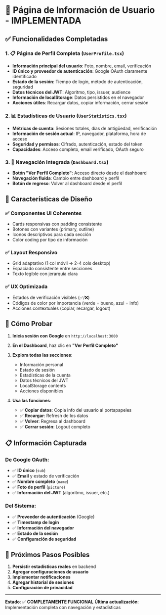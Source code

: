 # 🎉 Página de Información de Usuario - IMPLEMENTADA

## ✅ Funcionalidades Completadas

### 1. 📋 Página de Perfil Completa (`UserProfile.tsx`)
- **Información principal del usuario**: Foto, nombre, email, verificación
- **ID único y proveedor de autenticación**: Google OAuth claramente identificado
- **Estado de la sesión**: Tiempo de login, método de autenticación, seguridad
- **Datos técnicos del JWT**: Algoritmo, tipo, issuer, audience
- **Información de localStorage**: Datos persistidos en el navegador
- **Acciones útiles**: Recargar datos, copiar información, cerrar sesión

### 2. 📊 Estadísticas de Usuario (`UserStatistics.tsx`)
- **Métricas de cuenta**: Sesiones totales, días de antigüedad, verificación
- **Información de sesión actual**: IP, navegador, plataforma, hora de acceso
- **Seguridad y permisos**: Cifrado, autenticación, estado del token
- **Capacidades**: Acceso completo, email verificado, OAuth seguro

### 3. 🧭 Navegación Integrada (`Dashboard.tsx`)
- **Botón "Ver Perfil Completo"**: Acceso directo desde el dashboard
- **Navegación fluida**: Cambio entre dashboard y perfil
- **Botón de regreso**: Volver al dashboard desde el perfil

## 🎨 Características de Diseño

### ✅ **Componentes UI Coherentes**
- Cards responsivas con padding consistente
- Botones con variantes (primary, outline)
- Iconos descriptivos para cada sección
- Color coding por tipo de información

### ✅ **Layout Responsivo**
- Grid adaptativo (1 col móvil → 2-4 cols desktop)
- Espaciado consistente entre secciones
- Texto legible con jerarquía clara

### ✅ **UX Optimizada**
- Estados de verificación visibles (✅/❌)
- Códigos de color por importancia (verde = bueno, azul = info)
- Acciones contextuales (copiar, recargar, logout)

## 🚀 Cómo Probar

1. **Inicia sesión con Google** en `http://localhost:3000`
2. **En el Dashboard**, haz clic en **"Ver Perfil Completo"**
3. **Explora todas las secciones**:
   - Información personal
   - Estado de sesión 
   - Estadísticas de la cuenta
   - Datos técnicos del JWT
   - LocalStorage contents
   - Acciones disponibles

4. **Usa las funciones**:
   - ✅ **Copiar datos**: Copia info del usuario al portapapeles
   - ✅ **Recargar**: Refresh de los datos
   - ✅ **Volver**: Regresa al dashboard
   - ✅ **Cerrar sesión**: Logout completo

## 📋 Información Capturada

### De Google OAuth:
- ✅ **ID único** (`sub`)
- ✅ **Email** y estado de verificación
- ✅ **Nombre completo** (`name`)
- ✅ **Foto de perfil** (`picture`)
- ✅ **Información del JWT** (algoritmo, issuer, etc.)

### Del Sistema:
- ✅ **Proveedor de autenticación** (Google)
- ✅ **Timestamp de login**
- ✅ **Información del navegador**
- ✅ **Estado de la sesión**
- ✅ **Configuración de seguridad**

## 🎯 Próximos Pasos Posibles

1. **Persistir estadísticas reales** en backend
2. **Agregar configuraciones de usuario**
3. **Implementar notificaciones**
4. **Agregar historial de sesiones**
5. **Configuración de privacidad**

---
**Estado**: ✅ **COMPLETAMENTE FUNCIONAL**
**Última actualización**: Implementación completa con navegación y estadísticas